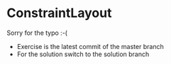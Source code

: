 # ConstraintLayout

Sorry for the typo :-(

- Exercise is the latest commit of the master branch
- For the solution switch to the solution branch